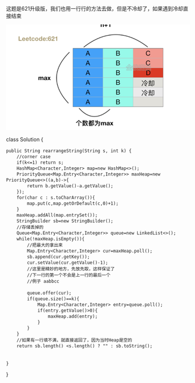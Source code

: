 这题是621升级版，我们也用一行行的方法去做，但是不冷却了，如果遇到冷却直接结束


<img src="../images/621.png" >

class Solution {

    public String rearrangeString(String s, int k) {
        //corner case
        if(k<=1) return s; 
        HashMap<Character,Integer> map=new HashMap<>();
        PriorityQueue<Map.Entry<Character,Integer>> maxHeap=new PriorityQueue<>((a,b)->{
            return b.getValue()-a.getValue();
        });
        for(char c : s.toCharArray()){
            map.put(c,map.getOrDefault(c,0)+1);
        }
        maxHeap.addAll(map.entrySet());
        StringBuilder sb=new StringBuilder();
        //存储丢掉的
        Queue<Map.Entry<Character,Integer>> queue=new LinkedList<>();
        while(!maxHeap.isEmpty()){
            //把最大的拿出来
            Map.Entry<Character,Integer> cur=maxHeap.poll();
            sb.append(cur.getKey());
            cur.setValue(cur.getValue()-1);
            //这里是精妙的地方，先放先取，这样保证了
            //下一行的第一个不会是上一行的最后一个
            //例子 aabbcc
            
            queue.offer(cur);
            if(queue.size()==k){
                Map.Entry<Character,Integer> entry=queue.poll();
                if(entry.getValue()>0){
                    maxHeap.add(entry);
                }
            }
        }
        //如果有一行填不满，就直接返回了，因为当时Heap是空的
        return sb.length() <s.length() ? "" : sb.toString();
        
        
    }
}

